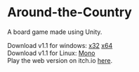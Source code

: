 # Around-the-Country
A board game made using Unity.
<br/>

Download v1.1 for windows: [x32](https://drive.google.com/uc?export=download&id=1hb25e2zZbdxiis7UKaI12NB5O8dWZIgh) [x64](https://drive.google.com/uc?export=download&id=1ryfII3wxTErIUal8c448YOdZ2La3s4kY)</br>
Download v1.1 for Linux: [Mono](https://drive.google.com/uc?export=download&id=1fWEn9_GSbxU715dpHZwRUCJc6VK_K3XL)<br/>
Play the web version on itch.io [here](https://soppydart.itch.io/around-the-country).
